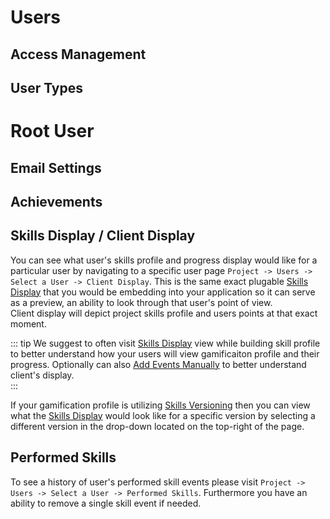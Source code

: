 # Users

## Access Management

## User Types

# Root User

## Email Settings

## Achievements

## Skills Display / Client Display

You can see what user's skills profile and progress display would like for a particular user by navigating to a specific user page ``Project -> Users -> Select a User -> Client Display``. 
This is the same exact plugable [Skills Display](/skills-client/#skills-display) that you would be embedding into your application so it can serve as a preview, an ability to look through that user's point of view.  
Client display will depict project skills profile and users points at that exact moment. 

::: tip 
We suggest to often visit [Skills Display](/skills-client/#skills-display) view while building skill profile to better understand how your users will view gamificaiton profile and their progress. 
Optionally can also [Add Events Manually](/dashboard/user-guide/skills.html#skills-versioning) to better understand client's display.  
::: 

If your gamification profile is utilizing [Skills Versioning](/dashboard/user-guide/skills.html#skills-versioning) then you can view 
what the [Skills Display](/skills-client/#skills-display) would look like for a specific version by selecting a different version in the drop-down located on the top-right of the page. 

## Performed Skills

To see a history of user's performed skill events please visit ``Project -> Users -> Select a User -> Performed Skills``. Furthermore you have an ability to remove a single skill event if needed.  
